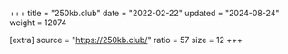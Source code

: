+++
title = "250kb.club"
date = "2022-02-22"
updated = "2024-08-24"
weight = 12074

[extra]
source = "https://250kb.club/"
ratio = 57
size = 12
+++
